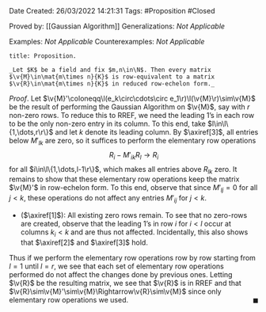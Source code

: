 <br />
<br />

Date Created: 26/03/2022 14:21:31
Tags: #Proposition #Closed 

Proved by: [[Gaussian Algorithm]]
Generalizations: _Not Applicable_

Examples: _Not Applicable_
Counterexamples: _Not Applicable_

``` ad-Proposition
title: Proposition.

_Let $K$ be a field and fix $m,n\in\N$. Then every matrix $\v{M}\in\mat{m\times n}{K}$ is row-equivalent to a matrix $\v{R}\in\mat{m\times n}{K}$ in reduced row-echelon form._

```

_Proof_. Let $\v{M}'\coloneqq\l(e_k\circ\cdots\circ e_1\r)\l(\v{M}\r)\sim\v{M}$ be the result of performing the Gaussian Algorithm on $\v{M}$, say with $r$ non-zero rows. To reduce this to RREF, we need the leading $1\textrm{'}$s in each row to be the only non-zero entry in its column. To this end, take $l\in\l\{1,\dots,r\r\}$ and let $k$ denote its leading column. By $\axiref[3]$, all entries below $M'_{lk}$ are zero, so it suffices to perform the elementary row operations
$$\begin{equation}
    R_i-M'_{ik}R_l\to R_i
\end{equation}$$
for all $i\in\l\{1,\dots,l-1\r\}$, which makes all entries above $R_{lk}$ zero. It remains to show that these elementary row operations keep the matrix $\v{M}'$ in row-echelon form. To this end, observe that since $M'_{lj}=0$ for all $j<k$, these operations do not affect any entries $M'_{ij}$ for $j<k$.
* ($\axiref[1]$): All existing zero rows remain. To see that no zero-rows are created, observe that the leading $1\textrm{'}$s in row $i$ for $i<l$ occur at columns $k_i<k$ and are thus not affected. Incidentally, this also shows that $\axiref[2]$ and $\axiref[3]$ hold.

Thus if we perform the elementary row operations row by row starting from $l=1$ until $l=r$, we see that each set of elementary row operations performed do not affect the changes done by previous ones. Letting $\v{R}$ be the resulting matrix, we see that $\v{R}$ is in RREF and that $\v{R}\sim\v{M}'\sim\v{M}\Rightarrow\v{R}\sim\v{M}$ since only elementary row operations we used.<span style="float:right;">$\blacksquare$</span>
